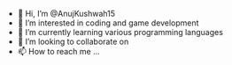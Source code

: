 - 👋 Hi, I’m @AnujKushwah15
- 👀 I’m interested in coding and game development
- 🌱 I’m currently learning various programming languages
- 💞️ I’m looking to collaborate on 
- 📫 How to reach me ...

<!---
AnujKushwah15/AnujKushwah15 is a ✨ special ✨ repository because its `README.md` (this file) appears on your GitHub profile.
You can click the Preview link to take a look at your changes.
--->
